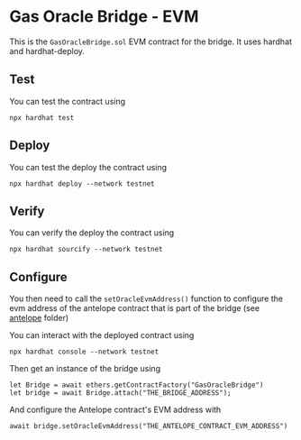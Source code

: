 # Gas Oracle Bridge - EVM

This is the `GasOracleBridge.sol` EVM contract for the bridge. It uses hardhat and hardhat-deploy.

## Test

You can test the contract using

`npx hardhat test`

## Deploy

You can test the deploy the contract using

`npx hardhat deploy --network testnet`

## Verify

You can verify the deploy the contract using

`npx hardhat sourcify --network testnet`

## Configure

You then need to call the `setOracleEvmAddress()` function to configure the evm address of the antelope contract that is part of the bridge (see [antelope](https://github.com/telosnetwork/gas-oracle-bridge/tree/master/antelope) folder)

You can interact with the deployed contract using

`npx hardhat console --network testnet`

Then get an instance of the bridge using

```
let Bridge = await ethers.getContractFactory("GasOracleBridge")
let bridge = await Bridge.attach("THE_BRIDGE_ADDRESS");
```

And configure the Antelope contract's EVM address with

`await bridge.setOracleEvmAddress("THE_ANTELOPE_CONTRACT_EVM_ADDRESS")`
